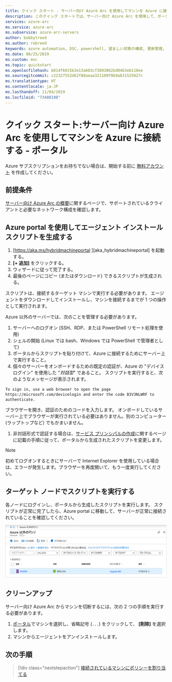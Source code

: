 ```yaml
---
title: クイック スタート - サーバー向け Azure Arc を使用してマシンを Azure に接続する - ポータル
description: このクイック スタートでは、サーバー向け Azure Arc を使用して、ポータルからマシンを Azure に接続する方法について説明します。
services: azure-arc
ms.service: azure-arc
ms.subservice: azure-arc-servers
author: bobbytreed
ms.author: robreed
keywords: azure automation, DSC, powershell, 望ましい状態の構成, 更新管理, 変更追跡, インベントリ, Runbook, Python, グラフィカル, ハイブリッド, オンボード
ms.date: 08/25/2019
ms.custom: mvc
ms.topic: quickstart
ms.openlocfilehash: b014f6015b3e13a603cf3893062bd0463eb110ee
ms.sourcegitcommit: c22327552d62f88aeaa321189f9b9a631525027c
ms.translationtype: HT
ms.contentlocale: ja-JP
ms.lasthandoff: 11/04/2019
ms.locfileid: "73488198"
---
```

# <a name="quickstart-connect-machines-to-azure-using-azure-arc-for-servers---portal"></a>クイック スタート:サーバー向け Azure Arc を使用してマシンを Azure に接続する - ポータル

Azure サブスクリプションをお持ちでない場合は、開始する前に [無料アカウント](https://azure.microsoft.com/free/?WT.mc_id=A261C142F) を作成してください。

## <a name="prerequisites"></a>前提条件

[サーバー向け Azure Arc の概要](overview.md)に関するページで、サポートされているクライアントと必要なネットワーク構成を確認します。

## <a name="generate-the-agent-install-script-using-the-azure-portal"></a>Azure portal を使用してエージェント インストール スクリプトを生成する

1. [https://aka.ms/hybridmachineportal ][aka_hybridmachineportal] を起動する。
1. **[+ 追加]** をクリックする。
1. ウィザードに従って完了する。
1. 最後のページにコピー (またはダウンロード) できるスクリプトが生成される。

スクリプトは、接続するターゲット マシンで実行する必要があります。 エージェントをダウンロードしてインストールし、マシンを接続するまでが 1 つの操作として実行されます。

Azure 以外のサーバーでは、次のことを管理する必要があります。

1. サーバーへのログオン (SSH、RDP、または PowerShell リモート処理を使用)
1. シェルの開始 (Linux では bash、Windows では PowerShell で管理者として)
1. ポータルからスクリプトを貼り付けて、Azure に接続するためにサーバー上で実行すること。
1. 個々のサーバーをオンボードするための既定の認証が、Azure の "デバイス ログイン" を使用した "*対話型*" であること。 スクリプトを実行すると、次のようなメッセージが表示されます。

  ```none
  To sign in, use a web browser to open the page https://microsoft.com/devicelogin and enter the code B3V3NLWRF to authenticate.
  ```
  
   ブラウザーを開き、認証のためのコードを入力します。 オンボードしているサーバー上でブラウザーが実行されている必要はありません。別のコンピューター (ラップトップなど) でもかまいません。

1. 非対話形式で認証する場合は、[サービス プリンシパルの作成](quickstart-onboard-powershell.md#create-a-service-principal-for-onboarding-at-scale)に関するページに記載の手順に従って、ポータルから生成されたスクリプトを変更します。

> [!NOTE]
> 初めてログオンするときにサーバーで Internet Explorer を使用している場合は、エラーが発生します。ブラウザーを再度開いて、もう一度実行してください。

## <a name="execute-the-script-on-target-nodes"></a>ターゲット ノードでスクリプトを実行する

各ノードにログインし、ポータルから生成したスクリプトを実行します。 スクリプトが正常に完了したら、Azure portal に移動して、サーバーが正常に接続されていることを確認してください。

![オンボード成功](./media/quickstart-onboard/arc-for-servers-successful-onboard.png)

## <a name="clean-up"></a>クリーンアップ

サーバー向け Azure Arc からマシンを切断するには、次の 2 つの手順を実行する必要があります。

1. [ポータル](https://aka.ms/hybridmachineportal)でマシンを選択し、省略記号 (`...`) をクリックして、 **[削除]** を選択します。
1. マシンからエージェントをアンインストールします。

## <a name="next-steps"></a>次の手順

> [!div class="nextstepaction"]
> [接続されているマシンにポリシーを割り当てる](../../governance/policy/assign-policy-portal.md)